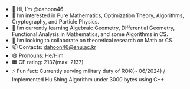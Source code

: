 - 👋 Hi, I’m @dahoon46
- 👀 I’m interested in Pure Mathematics, Optimization Theory, Algorithms, Cryptography, and Particle Physics.
- 🌱 I’m currently learning Algebraic Geometry, Differential Geometry, Functional Analysis in Mathematics, and some Algorithms in CS.
- 💞️ I’m looking to collaborate on theoretical research on Math or CS.
- 📫 Contacts: dahoon46@snu.ac.kr
- 😄 Pronouns: He/Him
- 🟧 CF rating: 2137(max: 2137)
- ⚡ Fun fact: Currently serving military duty of ROK(~ 06/2024) / Implemented Hu Shing Algorithm under 3000 bytes using C++

<!---
dahoon46/dahoon46 is a ✨ special ✨ repository because its `README.md` (this file) appears on your GitHub profile.
You can click the Preview link to take a look at your changes.
--->
